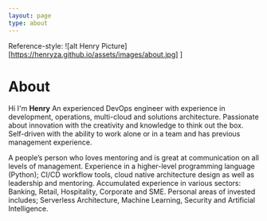 ```yaml
---
layout: page
type: about
---
```

Reference-style: 
![alt Henry Picture][https://henryza.github.io/assets/images/about.jpg]
]
# About
Hi I'm **Henry** An experienced DevOps engineer with experience in development, operations, multi-cloud and solutions architecture. 
Passionate about innovation with the creativity and knowledge to think out the box. 
Self-driven with the ability to work alone or in a team and has previous management experience. 

A people’s person who loves mentoring and is great at communication on all levels of management. 
Experience in a higher-level programming language (Python); CI/CD workflow tools, 
cloud native architecture design as well as leadership and mentoring. 
Accumulated experience in various sectors: Banking, Retail, Hospitality, Corporate and SME. 
Personal areas of invested includes; Serverless Architecture, Machine Learning, Security and Artificial Intelligence.


